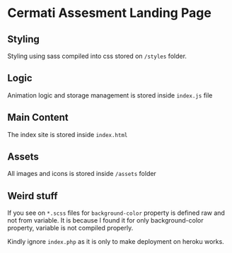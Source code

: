 # Cermati Assesment Landing Page

## Styling
Styling using sass compiled into css stored on `/styles` folder.

## Logic
Animation logic and storage management is stored inside `index.js` file

## Main Content
The index site is stored inside `index.html`

## Assets
All images and icons is stored inside `/assets` folder

## Weird stuff
If you see on `*.scss` files for `background-color` property is defined raw and not from variable. It is because I found it for only background-color property, variable is not compiled properly.

Kindly ignore `index.php` as it is only to make deployment on heroku works.
